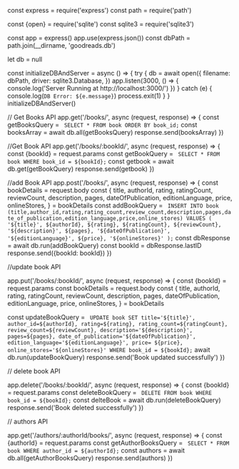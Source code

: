 const express = require('express')
const path = require('path')

const {open} = require('sqlite')
const sqlite3 = require('sqlite3')

const app = express()
app.use(express.json())
const dbPath = path.join(__dirname, 'goodreads.db')

let db = null

const initializeDBAndServer = async () => {
  try {
    db = await open({
      filename: dbPath,
      driver: sqlite3.Database,
    })
    app.listen(3000, () => {
      console.log('Server Running at http://localhost:3000/')
    })
  } catch (e) {
    console.log(`DB Error: ${e.message}`)
    process.exit(1)
  }
}
initializeDBAndServer()

// Get Books API
app.get('/books/', async (request, response) => {
  const getBooksQuery = `
    SELECT
      *
    FROM
      book
    ORDER BY
      book_id;`
  const booksArray = await db.all(getBooksQuery)
  response.send(booksArray)
})

//Get Book API
app.get('/books/:bookId/', async (request, response) => {
  const {bookId} = request.params
  const getBookQuery = `
    SELECT
        *
    FROM
        book
    WHERE
        book_id = ${bookId};`
  const getbook = await db.get(getBookQuery)
  response.send(getbook)
})

//add Book API
app.post('/books/', async (request, response) => {
  const bookDetails = request.body
  const {
    title,
    authorId,
    rating,
    ratingCount,
    reviewCount,
    description,
    pages,
    dateOfPublication,
    editionLanguage,
    price,
    onlineStores,
  } = bookDetails
  const addBookQuery = `
    INSERT INTO
      book (title,author_id,rating,rating_count,review_count,description,pages,date_of_publication,edition_language,price,online_stores)
    VALUES
      (
        '${title}',
         ${authorId},
         ${rating},
         ${ratingCount},
         ${reviewCount},
        '${description}',
         ${pages},
        '${dateOfPublication}',
        '${editionLanguage}',
         ${price},
        '${onlineStores}'
      );`
  const dbResponse = await db.run(addBookQuery)
  const bookId = dbResponse.lastID
  response.send({bookId: bookId})
})

//update book API

app.put('/books/:bookId/', async (request, response) => {
  const {bookId} = request.params
  const bookDetails = request.body
  const {
    title,
    authorId,
    rating,
    ratingCount,
    reviewCount,
    description,
    pages,
    dateOfPublication,
    editionLanguage,
    price,
    onlineStores,
  } = bookDetails

  const updateBookQuery = `
    UPDATE
      book
    SET
      title='${title}',
      author_id=${authorId},
      rating=${rating},
      rating_count=${ratingCount},
      review_count=${reviewCount},
      description='${description}',
      pages=${pages},
      date_of_publication='${dateOfPublication}',
      edition_language='${editionLanguage}',
      price= ${price},
      online_stores='${onlineStores}'
    WHERE
      book_id = ${bookId};`
  await db.run(updateBookQuery)
  response.send('Book updated successfully')
})

// delete book API

app.delete('/books/:bookId/', async (request, response) => {
  const {bookId} = request.params
  const deleteBookQuery = `
    DELETE FROM
        book
    WHERE
        book_id = ${bookId};`
  const delteBook = await db.run(deleteBookQuery)
  response.send('Book deleted successfully')
})

// authors API

app.get('/authors/:authorId/books/', async (request, response) => {
  const {authorId} = request.params
  const getAuthorBooksQuery = `
    SELECT
    *
    FROM
        book
    WHERE
        author_id = ${authorId};`
  const authors = await db.all(getAuthorBooksQuery)
  response.send(authors)
})
